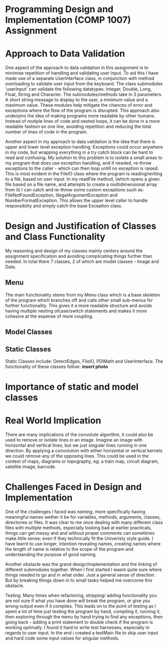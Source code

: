 # Programming Design and Implementation (COMP 1007) Assignment

# Approach to Data Validation
One aspect of the approach to data validation in this assignment is to minimise repetition of handling and validating user input. To aid this I have made use of a separate UserInterface class, in conjunction with method overloading to validate user input from the keyboard. The class submodules 'userInput' can validate the following datatypes: Integer, Double, Long, Float, String and Character. The submodules/methods take in 3 parameters. A short string message to display to the user, a minimum value and a maximum value. These modules help mitigate the chances of error and exceptions where the flow of the program is disrupted. This approach also underpins the idea of making programs more readable by other humans. Instead of mutiple lines of code and nested loops, it can be done in a more readable fashion on one line, avoiding repetition and reducing the total number of lines of code in the program.

Another aspect in my approach to data validation is the idea that there is upper and lower level exception handling. Exceptions could occur anywhere in my code, but wrapping everything in a try catch block can be hard to read and confusing. My solution to this problem is to isolate a small areas to my program that does use exception handling, and if needed, re-throw exceptions to the caller - which can then loop untill no exception is raised. This is most evident in the FileIO class where the program is reading/writing to a file, based on user input. In my readFile method, (which opens a given file based on a file name, and attempts to create a multidimensional array from it) I can catch and re-throw some custom exceptions such as: FileNotFoundException, IllegalArgumentException and NumberFormatException. This allows the upper level caller to handle responsibilty and simply catch the base Exception class. 

# Design and Justification of Classes and Class Functionality
My reasoning and design of my classes mainly centers around the assignment specification and avoiding complicating things further than needed.
In total there 7 classes, 2 of which are model classes - Image and Date.

## Menu
The main functionality stems from my Menu class which is a base skeleton of the program which branches off and calls other small sub-menus for further functionality. This gives it a more readable structure and avoids having multiple nesting ofcase/switch statements and makes it more cohesive at the expense of more coupling.

## Model Classes

## Static Classes
Static Classes include: DetectEdges, FileIO, PDIMath and UserInterface.
The functionality of these classes follow:
**insert photo**

# Importance of static and model classes

# Real World Implication
There are many implications of the convolute algorithm, it could also be used to remove or isolate lines in an image. Imagine an image with horizontal and vertical lines, but we just singular lines running in one direction. By applying a convolution with either horizontal or vertical kernels we could remove any of the opposing lines. This could be used in the context of maps, diagrams or topography, eg: a train map, circuit diagram, satellite image, barcode.


# Challenges Faced in Design and Implementation
One of the challenges I faced was *naming*, more specifically having meaningful names wether it be for variables, methods, arguments, classes, directories or files. It was clear to me once dealing with many different class files with multiple methods, especially looking bad at earlier practicals, things can get messy and and without proper comments can sometimes make little sense; even if they technically fit the Univeristy style guide. I have learnt to use longer, intention revealing names, creating names where the length of name is relative to the scope of the program and understanding the purpose of good naming. 

Another obstacle was the grand design/implementation and the linking of different submodules together. When I first started I wasnt quite sure where things needed to go and in what order. Just a general sense of direction. But by breaking things down in to small tasks helped me overcome this obstacle. 

Testing. Many times when refactoring, stripping/ adding functionality you are not sure if what you have done will break the program, or give you wrong output even if it compiles. This leads on to the point of testing as I spent a lot of time just testing the program by hand, compiling it, running it, then exploring through the menu by hand trying to find any exceptions, then going back - adding a print statement to double check if the program is working optimally. I found it hard to write test harnesses, especially in regards to user input. In the end i created a testMain file to skip user input and hard code some input values for singular methods.







